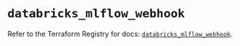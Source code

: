 # `databricks_mlflow_webhook`

Refer to the Terraform Registry for docs: [`databricks_mlflow_webhook`](https://registry.terraform.io/providers/databricks/databricks/1.48.0/docs/resources/mlflow_webhook).
